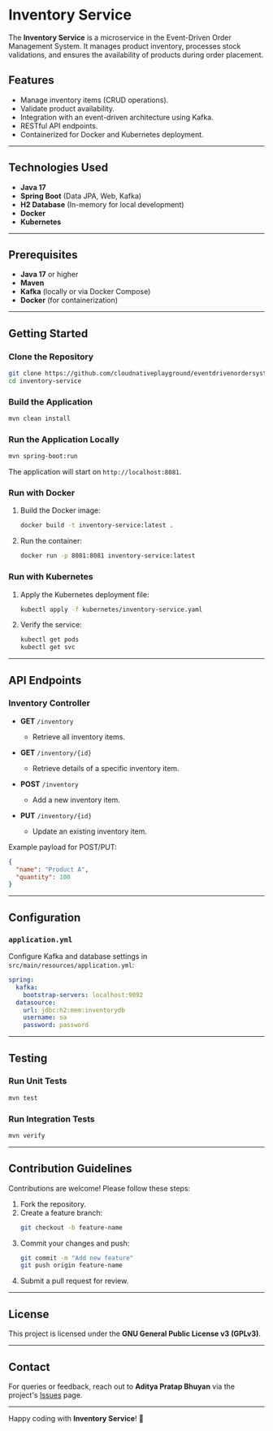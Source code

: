 # Inventory Service

The **Inventory Service** is a microservice in the Event-Driven Order Management System. It manages product inventory, processes stock validations, and ensures the availability of products during order placement.

## Features

- Manage inventory items (CRUD operations).
- Validate product availability.
- Integration with an event-driven architecture using Kafka.
- RESTful API endpoints.
- Containerized for Docker and Kubernetes deployment.

---

## Technologies Used

- **Java 17**
- **Spring Boot** (Data JPA, Web, Kafka)
- **H2 Database** (In-memory for local development)
- **Docker**
- **Kubernetes**

---

## Prerequisites

- **Java 17** or higher
- **Maven**
- **Kafka** (locally or via Docker Compose)
- **Docker** (for containerization)

---

## Getting Started

### Clone the Repository

```bash
git clone https://github.com/cloudnativeplayground/eventdrivenordersystem.git
cd inventory-service
```

### Build the Application

```bash
mvn clean install
```

### Run the Application Locally

```bash
mvn spring-boot:run
```

The application will start on `http://localhost:8081`.

### Run with Docker

1. Build the Docker image:
   ```bash
   docker build -t inventory-service:latest .
   ```
2. Run the container:
   ```bash
   docker run -p 8081:8081 inventory-service:latest
   ```

### Run with Kubernetes

1. Apply the Kubernetes deployment file:
   ```bash
   kubectl apply -f kubernetes/inventory-service.yaml
   ```
2. Verify the service:
   ```bash
   kubectl get pods
   kubectl get svc
   ```

---

## API Endpoints

### Inventory Controller

- **GET** `/inventory`
    - Retrieve all inventory items.

- **GET** `/inventory/{id}`
    - Retrieve details of a specific inventory item.

- **POST** `/inventory`
    - Add a new inventory item.

- **PUT** `/inventory/{id}`
    - Update an existing inventory item.

Example payload for POST/PUT:
```json
{
  "name": "Product A",
  "quantity": 100
}
```

---

## Configuration

### `application.yml`

Configure Kafka and database settings in `src/main/resources/application.yml`:

```yaml
spring:
  kafka:
    bootstrap-servers: localhost:9092
  datasource:
    url: jdbc:h2:mem:inventorydb
    username: sa
    password: password
```

---

## Testing

### Run Unit Tests

```bash
mvn test
```

### Run Integration Tests

```bash
mvn verify
```

---

## Contribution Guidelines

Contributions are welcome! Please follow these steps:

1. Fork the repository.
2. Create a feature branch:
   ```bash
   git checkout -b feature-name
   ```
3. Commit your changes and push:
   ```bash
   git commit -m "Add new feature"
   git push origin feature-name
   ```
4. Submit a pull request for review.

---

## License

This project is licensed under the **GNU General Public License v3 (GPLv3)**.

---

## Contact

For queries or feedback, reach out to **Aditya Pratap Bhuyan** via the project's [Issues](https://github.com/cloudnativeplayground/eventdrivenordersystem/issues) page.

---

Happy coding with **Inventory Service**! 🚀
